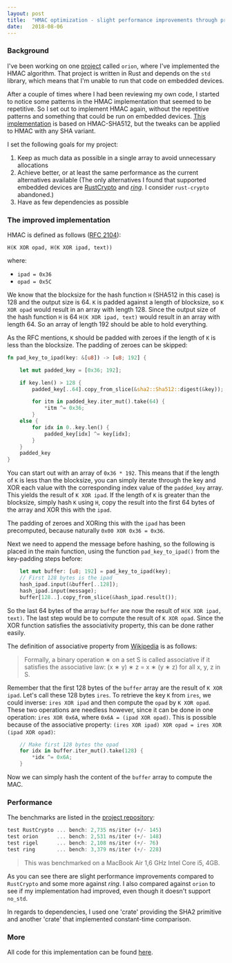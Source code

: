 ```yaml
---
layout: post
title:  "HMAC optimization - slight performance improvements through precomputation"
date:   2018-08-06
---
```


### Background

I've been working on one [project](https://github.com/brycx/orion) called `orion`, where I've
implemented the HMAC algorithm. That project is written in Rust and depends on
the `std` library, which means that I'm unable to run that code on embedded devices.

After a couple of times where I had been reviewing my own code, I started to notice some
patterns in the HMAC implementation that seemed to be repetitive. So I set out
to implement HMAC again, without the repetitive patterns and something that could be
run on embedded devices. [This implementation](https://github.com/brycx/rigel) is based on HMAC-SHA512, but the
tweaks can be applied to HMAC with any SHA variant.

I set the following goals for my project:
1. Keep as much data as possible in a single array to avoid unnecessary allocations
2. Achieve better, or at least the same performance as the current alternatives available
(The only alternatives I found that supported embedded devices are [RustCrypto](https://github.com/RustCrypto/MACs) and
[*ring*](https://github.com/briansmith/ring). I consider `rust-crypto` abandoned.)
3. Have as few dependencies as possible

### The improved implementation

HMAC is defined as follows ([RFC 2104](https://tools.ietf.org/html/rfc2104)):

```
H(K XOR opad, H(K XOR ipad, text))
```

where:
- `ipad = 0x36`
- `opad = 0x5C`


We know that the blocksize for the hash function `H` (SHA512 in this case) is 128 and the output size is 64. `K` is padded against a length of blocksize, so `K XOR opad` would result in an array with length 128. Since the output size of the hash function `H` is 64 `H(K XOR ipad, text)` would result in an array with length 64. So an array of length 192 should be able to hold everything.

As the RFC mentions, `K` should be padded with zeroes if the length of `K` is less than the blocksize. The padding of zeroes can be skipped:
```rust
fn pad_key_to_ipad(key: &[u8]) -> [u8; 192] {

    let mut padded_key = [0x36; 192];

    if key.len() > 128 {
        padded_key[..64].copy_from_slice(&sha2::Sha512::digest(&key));

        for itm in padded_key.iter_mut().take(64) {
            *itm ^= 0x36;
        }
    else {
        for idx in 0..key.len() {
            padded_key[idx] ^= key[idx];
        }
    }
    padded_key
}
```
You can start out with an array of `0x36 * 192`. This means that if the length of `K` is less than the blocksize, you can simply iterate through the key and XOR each value with the corresponding index value of the `padded_key` array. This yields the result of `K XOR ipad`. If the length of `K` is greater than the blocksize, simply hash `K` using `H`, copy the result into the first 64 bytes of the array and XOR this with the `ipad`.

The padding of zeroes and XORing this with the `ipad` has been precomputed, because naturally `0x00 XOR 0x36 = 0x36`.

Next we need to append the message before hashing, so the following is placed in the main function, using the function `pad_key_to_ipad()` from the key-padding steps before:

```rust
    let mut buffer: [u8; 192] = pad_key_to_ipad(key);
    // First 128 bytes is the ipad
    hash_ipad.input(&buffer[..128]);
    hash_ipad.input(message);
    buffer[128..].copy_from_slice(&hash_ipad.result());
```

So the last 64 bytes of the array `buffer` are now the result of `H(K XOR ipad, text)`. The last step would be to compute the result of `K XOR opad`. Since the XOR function satisfies the associativity property, this can be done rather easily.

The definition of associative property from [Wikipedia](https://en.wikipedia.org/wiki/Associative_property) is as follows:
> Formally, a binary operation ∗ on a set S is called associative if it satisfies the associative law:
> (x ∗ y) ∗ z = x ∗ (y ∗ z) for all x, y, z in S.

Remember that the first 128 bytes of the `buffer` array are the result of `K XOR ipad`. Let's call these 128 bytes `ires`. To retrieve the key `K` from `ires`, we could inverse: `ires XOR ipad` and then compute the `opad` by `K XOR opad`. These two operations are needless however, since it can be done in one operation: `ires XOR 0x6A`, where `0x6A = (ipad XOR opad)`. This is possible because of the associative property: `(ires XOR ipad) XOR opad = ires XOR (ipad XOR opad)`:

```rust
    // Make first 128 bytes the opad
    for idx in buffer.iter_mut().take(128) {
        *idx ^= 0x6A;
    }
```
Now we can simply hash the content of the `buffer` array to compute the MAC.

### Performance
The benchmarks are listed in the [project repository](https://github.com/brycx/rigel):
```rust
test RustCrypto ... bench: 2,735 ns/iter (+/- 145)
test orion      ... bench: 2,531 ns/iter (+/- 148)
test rigel      ... bench: 2,108 ns/iter (+/- 76)
test ring       ... bench: 3,379 ns/iter (+/- 228)
```
> This was benchmarked on a MacBook Air 1,6 GHz Intel Core i5, 4GB.

As you can see there are slight performance improvements compared to `RustCrypto` and some more against *ring*.
I also compared against `orion` to see if my implementation had improved, even though it doesn't support `no_std`.

In regards to dependencies, I used one 'crate' providing the SHA2 primitive and another 'crate' that implemented constant-time comparison.

### More

All code for this implementation can be found [here](https://github.com/brycx/rigel).
